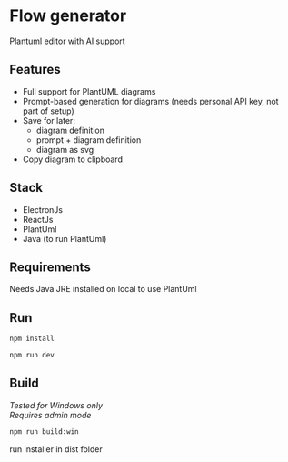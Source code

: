# Flow generator

Plantuml editor with AI support

## Features

- Full support for PlantUML diagrams
- Prompt-based generation for diagrams (needs personal API key, not part of setup)
- Save for later:
  - diagram definition
  - prompt + diagram definition
  - diagram as svg
- Copy diagram to clipboard

## Stack

- ElectronJs
- ReactJs
- PlantUml
- Java (to run PlantUml)

## Requirements

Needs Java JRE installed on local to use PlantUml

## Run

```bash
npm install
```

```bash
npm run dev
```

## Build

_Tested for Windows only_  
_Requires admin mode_

```bash
npm run build:win
```

run installer in dist folder

